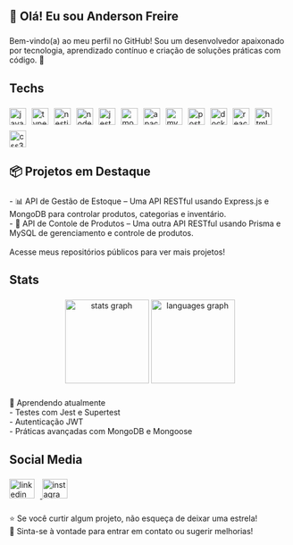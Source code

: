 <h2 align="left">👋 Olá! Eu sou Anderson Freire</h2>

###

<p align="left">Bem-vindo(a) ao meu perfil no GitHub! Sou um desenvolvedor apaixonado por tecnologia, aprendizado contínuo e criação de soluções práticas com código. 🚀</p>

###

<h2 align="left">Techs</h2>

###

<div align="left" style="display: flex; flex-wrap: wrap; max-width: 600px; gap: 10px;">
  <img src="https://cdn.jsdelivr.net/gh/devicons/devicon/icons/javascript/javascript-original.svg" width="30" height="30" alt="javascript logo" />
  <img src="https://cdn.jsdelivr.net/gh/devicons/devicon/icons/typescript/typescript-original.svg" width="30" height="30" alt="typescript logo" />
  <img src="https://cdn.jsdelivr.net/gh/devicons/devicon/icons/nestjs/nestjs-original.svg" width="30" height="30" alt="nestjs logo" />
  <img src="https://cdn.jsdelivr.net/gh/devicons/devicon/icons/nodejs/nodejs-original.svg" width="30" height="30" alt="nodejs logo" />
  <img src="https://cdn.jsdelivr.net/gh/devicons/devicon/icons/jest/jest-plain.svg" width="30" height="30" alt="jest logo" />
  <img src="https://cdn.jsdelivr.net/gh/devicons/devicon/icons/mongodb/mongodb-plain.svg" width="30" height="30" alt="mongodb logo" />
  <img src="https://cdn.jsdelivr.net/gh/devicons/devicon/icons/apache/apache-original.svg" width="30" height="30" alt="apache logo" />
  <img src="https://cdn.jsdelivr.net/gh/devicons/devicon/icons/mysql/mysql-original.svg" width="30" height="30" alt="mysql logo" />
  <img src="https://cdn.jsdelivr.net/gh/devicons/devicon/icons/postgresql/postgresql-original.svg" width="30" height="30" alt="postgresql logo" />
  <img src="https://cdn.jsdelivr.net/gh/devicons/devicon/icons/docker/docker-original.svg" width="30" height="30" alt="docker logo" />
  <img src="https://cdn.jsdelivr.net/gh/devicons/devicon/icons/react/react-original.svg" width="30" height="30" alt="react logo" />
  <img src="https://cdn.jsdelivr.net/gh/devicons/devicon/icons/html5/html5-original-wordmark.svg" width="30" height="30" alt="html5 logo" />
  <img src="https://cdn.jsdelivr.net/gh/devicons/devicon/icons/css3/css3-original-wordmark.svg" width="30" height="30" alt="css3 logo" />
</div>

###

<h2 align="left">📦 Projetos em Destaque</h2>

###

<p align="left" style="max-width: 600px;">- 📊 API de Gestão de Estoque – Uma API RESTful usando Express.js e MongoDB para controlar produtos, categorias e inventário.  <br>- 📝 API de Contole de Produtos – Uma outra API RESTful usando Prisma e MySQL de gerenciamento e controle de produtos.<br><br>Acesse meus repositórios públicos para ver mais projetos!</p>

###

<h2 align="left">Stats</h2>

###

<div align="center" style="max-width: 600px;">
  <img src="https://github-readme-stats.vercel.app/api?username=Anderson-Freire&hide_title=false&hide_rank=false&show_icons=true&include_all_commits=true&count_private=true&disable_animations=false&theme=codeSTACKr&locale=en&hide_border=false&order=1" height="150" alt="stats graph" />
  <img src="https://github-readme-stats.vercel.app/api/top-langs?username=Anderson-Freire&locale=en&hide_title=false&layout=compact&card_width=320&langs_count=5&theme=codeSTACKr&hide_border=false&order=2" height="150" alt="languages graph" />
</div>

###

<p align="left" style="max-width: 600px;">🌱 Aprendendo atualmente<br>- Testes com Jest e Supertest  <br>- Autenticação JWT  <br>- Práticas avançadas com MongoDB e Mongoose</p>

###

<h2 align="left">Social Media</h2>

###

<div align="left" style="max-width: 600px;">
  <a href="https://www.linkedin.com/in/anderson-freire-6b5594209/" target="_blank">
    <img src="https://raw.githubusercontent.com/maurodesouza/profile-readme-generator/master/src/assets/icons/social/linkedin/default.svg" width="45" height="35" alt="linkedin logo" style="margin-right: 10px;" />
  </a>
  <a href="https://www.instagram.com/19anderson_/?next=%2F" target="_blank">
    <img src="https://raw.githubusercontent.com/maurodesouza/profile-readme-generator/master/src/assets/icons/social/instagram/default.svg" width="45" height="35" alt="instagram logo" />
  </a>
</div>

###

<p align="left" style="max-width: 600px;">⭐ Se você curtir algum projeto, não esqueça de deixar uma estrela!  <br>💬 Sinta-se à vontade para entrar em contato ou sugerir melhorias!</p>

###
